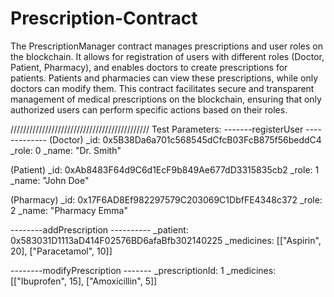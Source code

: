 # Prescription-Contract
The PrescriptionManager contract manages prescriptions and user roles on the blockchain. It allows for registration of users with different roles (Doctor, Patient, Pharmacy), and enables doctors to create prescriptions for patients. Patients and pharmacies can view these prescriptions, while only doctors can modify them. This contract facilitates secure and transparent management of medical prescriptions on the blockchain, ensuring that only authorized users can perform specific actions based on their roles.

////////////////////////////////////////////
Test Parameters:
-------registerUser -------------
(Doctor)
_id: 0x5B38Da6a701c568545dCfcB03FcB875f56beddC4
_role: 0
_name: "Dr. Smith"

(Patient)
_id: 0xAb8483F64d9C6d1EcF9b849Ae677dD3315835cb2
_role: 1 
_name: "John Doe"

(Pharmacy)
_id: 0x17F6AD8Ef982297579C203069C1DbfFE4348c372
_role: 2 
_name: "Pharmacy Emma"

--------addPrescription ----------
_patient: 0x583031D1113aD414F02576BD6afaBfb302140225
_medicines: [["Aspirin", 20], ["Paracetamol", 10]]

--------modifyPrescription -------
_prescriptionId: 1
_medicines: [["Ibuprofen", 15], ["Amoxicillin", 5]]


